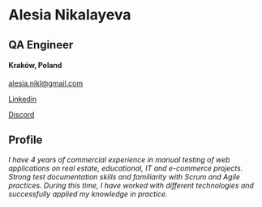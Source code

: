 # Alesia Nikalayeva
## QA Engineer
#### Kraków, Poland
[alesia.nikl@gmail.com](mailto:alesia.nikl@gmail.com)

[Linkedin](http://linkedin.com/in/alesia-nikalayeva)

[Discord](@Alesia8)
## Profile
_I have 4 years of commercial experience in manual testing of web applications on real estate, educational, IT and e-commerce projects. Strong test documentation skills and familiarity with Scrum and Agile practices. During this time, I have worked with different technologies and successfully applied my knowledge in practice._